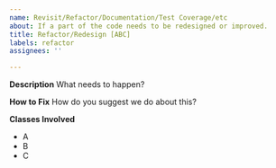 ```yaml
---
name: Revisit/Refactor/Documentation/Test Coverage/etc
about: If a part of the code needs to be redesigned or improved.
title: Refactor/Redesign [ABC]
labels: refactor
assignees: ''

---
```


**Description**
What needs to happen?

**How to Fix**
How do you suggest we do about this?

**Classes Involved**
- A
- B
- C
